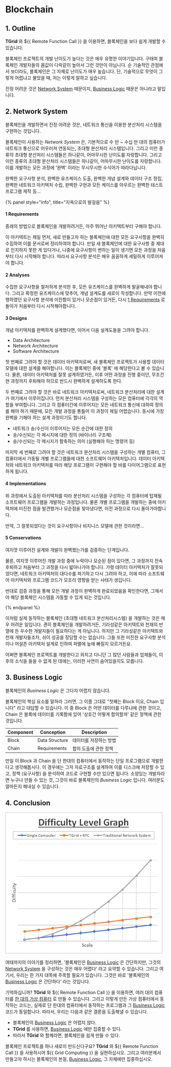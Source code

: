 <!-- @templates([
    ["Grid Computing", "[Grid Computing](../tutorial/concepts.md#11-grid-computing)"],
    ["Remote Function Call", "[Remote Function Call](../tutorial/concepts.md#12-remote-function-call)"]
]) -->

# Blockchain
## 1. Outline
**TGrid** 와 ${{ Remote Function Call }} 을 이용하면, 블록체인을 보다 쉽게 개발할 수 있습니다.

블록체인 프로젝트의 개발 난이도가 높다는 것은 매우 유명한 이야기입니다. 구태여 블록체인 개발자들의 몸값이 다락같이 높아서 그런 것만이 아닙니다. 순 기술적인 관점에서 보더라도, 블록체인은 그 자체로 난이도가 매우 높습니다. 단, 기술적으로 무엇이 그렇게 어렵냐고 물었을 때, 저는 이렇게 말하고 싶습니다. 

진정 어려운 것은 [Network System](#2-network-system) 때문이지, [Business Logic](#3-business-logic) 때문은 아니라고 말입니다.




## 2. Network System
블록체인을 개발하면서 진정 어려운 것은, 네트워크 통신을 이용한 분산처리 시스템을 구현하는 것입니다.

블록체인이 사용하는 *Network System* 은, 기본적으로 수 만 ~ 수십 만 대의 컴퓨터가 네트워크 통신으로 어우러져 연동되는, 초대형 분산처리 시스템입니다. 그리고 이런 종류의 초대형 분산처리 시스템들은 하나같이, 어마무시한 난이도를 자랑합니다. 그리고 이런 종류의 초대형 분산처리 시스템들은 하나같이, 어마무시한 난이도를 자랑합니다. 이를 개발하는 모든 과정에 '완벽' 이라는 무시무시한 수식어가 따라다닙니다. 

완벽한 요구사항 분석, 완벽한 유즈케이스 도출, 완벽한 개념 설계와 데이터 구조 정립, 완벽한 네트워크 아키텍처 수립, 완벽한 구현과 모든 케이스를 아우르는 완벽한 테스트 프로그램 제작 등...

<a id="steps-to-hell"></a>

{% panel style="info", title="지옥으로의 발걸음" %}

#### 1 Requirements
종래의 방법으로 블록체인을 개발하려거든, 아주 뛰어난 아키텍트부터 구해야 합니다.

이 아키텍트는 제일 먼저, 새로 만들고자 하는 블록체인에 대한 모든 요구사항을 완벽히 수집하여 이를 문서로써 정리하여야 합니다. 만일 새 블록체인에 대한 요구사항 중 제대로 인지하지 못한 게 있다거나, 나중에 요구사항이 변하는 일이 생기면 모든 과정을 처음부터 다시 시작해야 합니다. 따라서 요구사항 분석은 매우 꼼꼼하게 세밀하게 이루어져야 합니다.

#### 2 Analyses
수집한 요구사항을 철저하게 분석한 후, 모든 유즈케이스를 완벽하게 발굴해내야 합니다. 그리고 확정한 유즈케이스에 맞추어, 개념 설계도를 새로이 작성합니다. 만약 이전에 행하였던 요구사항 분석에 미진함이 있거나 모순점이 있거든, 다시 [1 Requirements](#1-requirements) 로 돌아가 처음부터 다시 시작해야합니다.

#### 3 Designs
개념 아키텍처를 완벽하게 설계했다면, 이어서 다음 설계도들을 그려야 합니다.

  - Data Architecture
  - Network Architecture
  - Software Architecture

첫 번째로 그려야 할 것은 데이터 아키텍처로써, 새 블록체인 프로젝트가 사용할 데이터 모델에 대한 설계를 해야합니다. 이는 블록체인 중에 '블록' 에 해당한다고 볼 수 있습니다. 물론, 데이터 아키텍처를 잘못 설계하였거든, 이후 어떤 과정을 진행 중이던, 무조건 현 과정까지 후퇴해야 하므로 반드시 완벽하게 설계하도록 한다.

두 번째로 그려야 할 것은 바로 네트워크 아키텍처로써, 네트워크 분산처리에 대한 설계가 여기에서 이루어집니다. 먼저 분산처리 시스템을 구성하는 모든 컴퓨터에 각각의 역할을 부여합니다. 그리고 각 컴퓨터간에 이루어지는 모든 네트워크 통신에 대하여 정의를 해야 하기 때문에, 모든 개발 과정을 통틀어 이 과정이 제일 어렵습니다. 동시에 가장 완벽을 기해야 하는 설계 과정이기도 합니다.

  - 네트워크 송/수신이 이루어지는 모든 순간에 대한 정의
  - 송/수신되는 각 메시지에 대한 정의 (바이너리 구조체)
  - 송/수신되는 각 메시지가 함축하는 의미 (실행해야 하는 명령어 등)

마지막 세 번째로 그려야 할 것은 네트워크 분산처리 시스템을 구성하는 개별 컴퓨터, 그 컴퓨터에서 가동될 개별 프로그램들에 대한 소프트웨어 아키텍처입니다. 데이터 아키텍처와 네트워크 아키텍처를 따라 해당 프로그램이 구현해야 할 바를 다이어그램으로 표현하게 됩니다. 

#### 4 Implementations
위 과정에서 도출된 아키텍처를 따라 분산처리 시스템을 구성하는 각 컴퓨터에 탑재될 소프트웨어 프로그램을 개발하는 과정입니다. 물론 개별 프로그램을 개발하는 중에 아키텍처에 미진한 점을 발견했거나 모순점을 찾아냈다면, 이전 과정으로 다시 돌아가야합니다.

만약, 그 잘못되었다는 것이 요구사항이나 비지니스 모델에 관한 것이라면... 

#### 5 Conservations
여지껏 이루어진 설계와 개발이 완벽했는가를 검증하는 단계입니다.

물론, 여지껏 이루어진 개발 과정 중에 누락이나 모순된 점이 있다면, 그 과정까지 전속 후퇴하고 처음부터 그 과정을 다시 밟아나가야 합니다. 가령 데이터 아키텍처가 잘못되었다면, 네트워크 아키텍처의 대다수를 파기하고 다시 그려야 하고, 이에 따라 소프트웨어 아키텍처와 프로그램 코드가 모조리 영향을 받는 사태가 생깁니다.

반대로 검증 과정을 통해 모든 개발 과정이 완벽하게 완료되었음을 확인한다면, 그제서야 해당 블록체인 시스템을 가동할 수 있게 되는 것입니다.

{% endpanel %}

이처럼 실제 동작하는 블록체인 (초대형 네트워크 분산처리시스템) 을 개발하는 것은 매우 어려운 일입니다. 괜히 블록체인을 개발하려거든, 기라성같은 아키텍트와 천재의 반열에 든 우수한 개발자들이 필요하다는 게 아닙니다. 하지만 그 기라성같은 아키텍트와 천재 개발자들조차, 쉬이 성공을 장담할 수는 없습니다. 그들 또한 미진한 요구사항 분석이나 어설픈 아키텍처 설계로 인하여 파멸에 늪에 빠질지 모르거든요. 

어쩌면 블록체인 프로젝트를 개발한다고 외치고 다니던 그 많던 사람들과 업체들이, 이후의 소식을 들을 수 없게 된 데에는, 이러한 사연이 숨어있을지도 모릅니다.




## 3. Business Logic
블록체인의 *Business Logic* 은 그다지 어렵지 않습니다.

블록체인의 핵심 요소를 말하라 그러면, 그 이름 그대로 "첫째는 Block 이요, Chain 입니다" 라고 대답할 수 있습니다. 이 중 Block 은 어떤 데이터를 다루냐에 관한 것이고, Chain 은 블록에 데이터를 기록함에 있어 '상호간 어떻게 합의할까' 같은 정책에 관한 것입니다.

 Component | Conception     | Description
-----------|----------------|------------------
 Block     | Data Structure | 데이터를 저장하는 방법
 Chain     | Requirements   | 합의 도출에 관한 정책

만일 이 Block 과 Chain 을 단 한대의 컴퓨터에서 동작하는 단일 프로그램으로 개발한다고 생각해봅시다. 이 경우에는 그저 자료구조를 설계하여 이를 디스크에 저장할 수 있고, 정책 (요구사항) 을 분석하여 코드로 구현할 수만 있으면 됩니다. 소양있는 개발자라면 누구나 만들 수 있는 것, 그것이 바로 블록체인의 *Business Logic* 입니다. 여러분도 얼마든지 해내실 수 있습니다.




## 4. Conclusion
![Difficulty Level Graph](../../assets/images/appendix/difficulty_level_graph.png)

여태까지의 이야기를 정리하면, '블록체인은 [Business Logic](#3-business-logic) 은 간단하지만, 그것의 [Network System](#2-network-system) 을 구성하는 것은 매우 어렵다' 라고 요약할 수 있습니다. 그리고 여기서, 우리는 한 가지 대목에 주목할 필요가 있습니다. 그것은 바로 '블록체인의 [Business Logic](#3-business-logic) 은 간단하다' 라는 것입니다.

기억하십니까? **TGrid** 와 ${{ Remote Function Call }} 을 이용하면, 여러 대의 컴퓨터를 [한 대의 가상 컴퓨터](../tutorial/concepts.md#11-grid-computing) 로 만들 수 있습니다. 그리고 이렇게 만든 가상 컴퓨터에서 동작하는 코드는, 실제로 단 한대의 컴퓨터에서 동작하는 프로그램과 그 [Business Logic](#3-business-logic) 코드가 동일합니다. 따라서, 우리는 다음과 같은 결론을 도출해낼 수 있습니다.

  - 블록체인의 [Business Logic](#3-business-logic) 은 어렵지 않다.
  - **TGrid** 를 사용하면, [Business Logic](#3-business-logic) 에만 집중할 수 있다.
  - 따라서 **TGrid** 와 함께라면, 블록체인을 쉽게 만들 수 있다.

블록체인 프로젝트를 하나 새로이 만드신다구요? **TGrid** 와 ${{ Remote Function Call }} 을 사용하시어 ${{ Grid Computing }} 을 실현하십시오. 그리고 여러분께서 만들고자 하시는 블록체인의 본질, [Business Logic](#3-business-logic), 그 자체에만 집중하십시오.